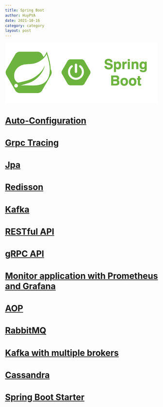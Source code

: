 ```yaml
---
title: Spring Boot
author: HuyPVA
date: 2021-10-16
category: category
layout: post
---
```


<div align="center">
    <img src="../assets/images/spring_boot_icon.png"/>
</div>

# [Auto-Configuration](../spring-boot/auto-configuration)

# [Grpc Tracing](../spring-boot/grpc-tracing)

# [Jpa](../spring-boot/spring-boot-jpa)

# [Redisson](../spring-boot/spring-boot-redisson)

# [Kafka](../spring-boot/spring-boot-kafka)

# [RESTful API](../spring-boot/spring-boot-rest)

# [gRPC API](../spring-boot/spring-boot-grpc)

# [Monitor application with Prometheus and Grafana](../spring-boot/spring-boot-prometheus-grafana)

# [AOP](../spring-boot/spring-boot-aop)

# [RabbitMQ](../spring-boot/spring-boot-rabbitmq)

# [Kafka with multiple brokers](../spring-boot/spring-boot-kafka-multiple-brokers)

# [Cassandra](../spring-boot/spring-boot-cassandra)

# [Spring Boot Starter](../spring-boot/spring-boot-starter)
